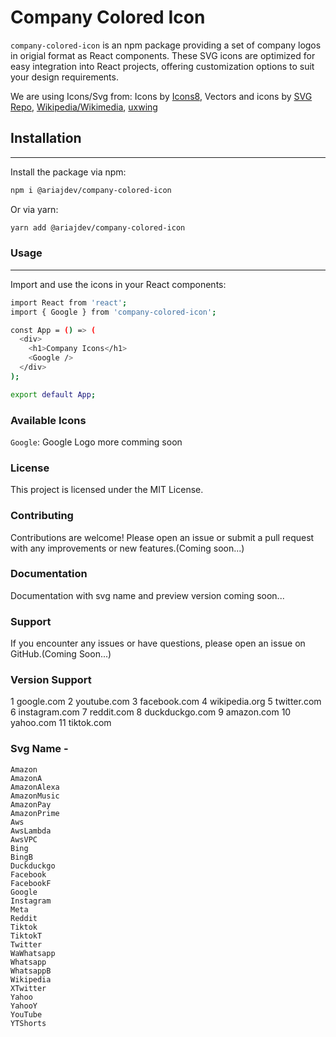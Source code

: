 # Company Colored Icon

`company-colored-icon` is an npm package providing a set of company logos in origial format as React components. These SVG icons are optimized for easy integration into React projects, offering customization options to suit your design requirements.

We are using Icons/Svg from:
Icons by [Icons8](https://icons8.com),
Vectors and icons by [SVG Repo](https://www.svgrepo.com),
[Wikipedia/Wikimedia](https://wikipedia.org),
[uxwing](https://uxwing.com)


## Installation
---

Install the package via npm:

```sh
npm i @ariajdev/company-colored-icon
```

Or via yarn:
```sh
yarn add @ariajdev/company-colored-icon
```

### Usage
---

Import and use the icons in your React components:

```bash
import React from 'react';
import { Google } from 'company-colored-icon';

const App = () => (
  <div>
    <h1>Company Icons</h1>
    <Google />
  </div>
);

export default App;
```

### Available Icons

```Google```: Google Logo
more comming soon

### License
This project is licensed under the MIT License.

### Contributing

Contributions are welcome! Please open an issue or submit a pull request with any improvements or new features.(Coming soon...)

### Documentation
Documentation with svg name and preview version coming soon...

### Support
If you encounter any issues or have questions, please open an issue on GitHub.(Coming Soon...)

### Version Support

1	google.com
2	youtube.com
3	facebook.com
4	wikipedia.org
5	twitter.com
6	instagram.com
7	reddit.com
8	duckduckgo.com
9	amazon.com
10	yahoo.com
11	tiktok.com

### Svg Name -
    Amazon
    AmazonA
    AmazonAlexa
    AmazonMusic
    AmazonPay
    AmazonPrime
    Aws
    AwsLambda
    AwsVPC
    Bing
    BingB
    Duckduckgo
    Facebook
    FacebookF
    Google
    Instagram
    Meta
    Reddit
    Tiktok
    TiktokT
    Twitter
    WaWhatsapp
    Whatsapp
    WhatsappB
    Wikipedia
    XTwitter
    Yahoo
    YahooY
    YouTube
    YTShorts